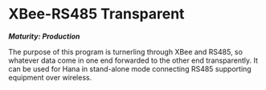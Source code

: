 XBee-RS485 Transparent
=
***Maturity: Production***

The purpose of this program is turnerling through XBee and RS485, so whatever data come in one end forwarded to the other end transparently.
It can be used for Hana in stand-alone mode connecting RS485 supporting equipment over wireless.